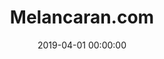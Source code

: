 ---
layout: inner
position: right
title: 'Melancaran.com'
lead_text: 'A Tour and Activities Online Booking System. I was responsible for maintaining the already established system and implementing some new features.'
tags: ['MySQL', 'PHP, Yii 2', 'Rest API', 'JS, jQuery']
featured_image: ['/img/posts/melancaran-min.png']
date: 2019-04-01 00:00:00
categories: ['Web, API']
project_link: ''
button_icon: ''
button_text: ''
order: 21
visible: 1
company: 'Freelance'
---